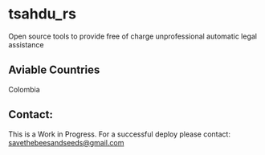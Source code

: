# tsahdu_rs
Open source tools to provide free of charge unprofessional automatic legal assistance

## Aviable Countries
Colombia

## Contact:
This is a Work in Progress.
For a successful deploy please contact: savethebeesandseeds@gmail.com 